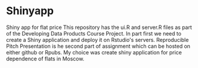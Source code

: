 # Shinyapp
Shiny app for flat price
This repository has the ui.R and server.R files as part of the Developing Data Products Course Project.
In part first we need to create a Shiny application and deploy it on Rstudio's servers. 
Reproducible Pitch Presentation is he second part of assignment which can be hosted on either github or Rpubs.
My choice was create shiny application for price dependence of flats in Moscow.
